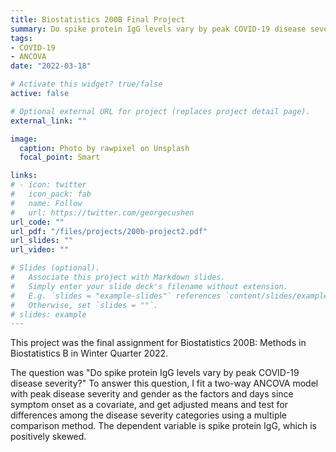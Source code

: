 ```yaml
---
title: Biostatistics 200B Final Project
summary: Do spike protein IgG levels vary by peak COVID-19 disease severity?
tags:
- COVID-19
- ANCOVA
date: "2022-03-18"

# Activate this widget? true/false
active: false

# Optional external URL for project (replaces project detail page).
external_link: ""

image:
  caption: Photo by rawpixel on Unsplash
  focal_point: Smart

links:
# - icon: twitter
#   icon_pack: fab
#   name: Follow
#   url: https://twitter.com/georgecushen
url_code: ""
url_pdf: "/files/projects/200b-project2.pdf"
url_slides: ""
url_video: ""

# Slides (optional).
#   Associate this project with Markdown slides.
#   Simply enter your slide deck's filename without extension.
#   E.g. `slides = "example-slides"` references `content/slides/example-slides.md`.
#   Otherwise, set `slides = ""`.
# slides: example
---
```

This project was the final assignment for Biostatistics 200B: Methods in Biostatistics B in Winter Quarter 2022.

The question was "Do spike protein IgG levels vary by peak COVID-19 disease severity?" To answer this question, I  fit a two-way ANCOVA model with peak disease severity and gender as the factors and days since symptom onset as a covariate, and get adjusted means and test for differences among the disease severity categories using a multiple comparison method. The dependent variable is spike protein IgG, which is positively skewed.
